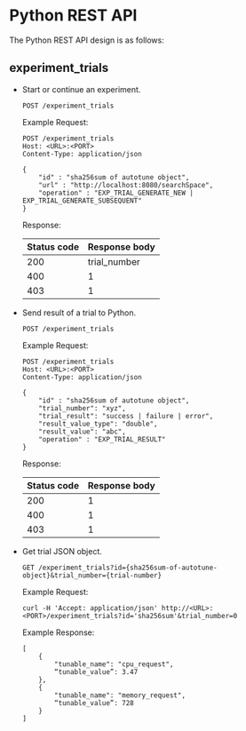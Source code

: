 # Python REST API

The Python REST API design is as follows:

##  experiment_trials

-   Start or continue an experiment.
    
    `POST /experiment_trials`
    
    Example Request:
    
    ```
    POST /experiment_trials
    Host: <URL>:<PORT>
    Content-Type: application/json
    
    {
        "id" : "sha256sum of autotune object",
        "url" : "http://localhost:8080/searchSpace",
        "operation" : "EXP_TRIAL_GENERATE_NEW | EXP_TRIAL_GENERATE_SUBSEQUENT"
    }
    ```
    
    Response:
    
    | Status code | Response body |
    | --- | --- |
    | 200 | trial_number |
    | 400 | 1 |
    | 403 | 1 |

-   Send result of a trial to Python.
    
    `POST /experiment_trials`
    
    Example Request:
    
    ```
    POST /experiment_trials
    Host: <URL>:<PORT>
    Content-Type: application/json
    
    {
        "id" : "sha256sum of autotune object",
        "trial_number": "xyz",
        "trial_result": "success | failure | error",
        "result_value_type": "double",
        "result_value": "abc",
        "operation" : "EXP_TRIAL_RESULT"
    }
    ```
    
    Response:
    
    | Status code | Response body |
    | --- | --- |
    | 200 | 1 |
    | 400 | 1 |
    | 403 | 1 |

-   Get trial JSON object.
    
    `GET /experiment_trials?id={sha256sum-of-autotune-object}&trial_number={trial-number}`
    
    Example Request:
    
    `curl -H 'Accept: application/json' http://<URL>:<PORT>/experiment_trials?id='sha256sum'&trial_number=0`
    
    Example Response:
    
    ```
    [
        {
            "tunable_name": "cpu_request",
            “tunable_value”: 3.47
        },
        {
            "tunable_name": "memory_request",
            “tunable_value”: 728
        }
    ]
    ```
